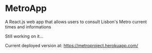 # MetroApp
A React.js web app that allows users to consult Lisbon's Metro current times and informations

Still working on it...

Current deployed version at: https://metroproject.herokuapp.com/
